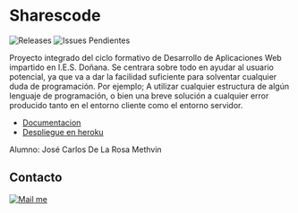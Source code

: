 # Sharescode
![Releases][badge_releases] ![Issues Pendientes][badge_Issues]

Proyecto integrado del ciclo formativo de Desarrollo de Aplicaciones Web impartido en I.E.S. Doñana.
Se centrara sobre todo en ayudar al usuario potencial, ya que va a dar la facilidad suficiente para solventar cualquier duda de programación. Por ejemplo; A utilizar cualquier estructura de algún lenguaje de programación, o bien una breve solución a cualquier error producido tanto en el entorno cliente como el entorno servidor.

* [Documentacion](https://joseckk.github.io/sharescode)
* [Despliegue en heroku](https://sharescode.herokuapp.com)

Alumno: José Carlos De La Rosa Methvin

[badge_releases]: https://img.shields.io/github/v/release/joseckk/sharescode
[badge_Issues]: https://img.shields.io/github/issues/joseckk/sharescode

[gmail_logo]: https://user-images.githubusercontent.com/6497827/62424751-c1b85480-b6f0-11e9-97de-096c0a980829.png
[telegram_logo]: https://user-images.githubusercontent.com/6497827/57844175-2ac4b600-77ed-11e9-8488-f2d45efa7497.png
[gmail]: mailto:josemethvin@gmail.com?subject=Leyendo%20#Ecofriendly&body=Hi

## Contacto
[![Mail me][gmail_logo]][gmail]
